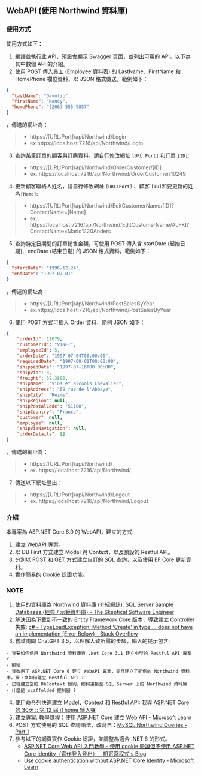 ## WebAPI (使用 Northwind 資料庫)

### 使用方式

使用方式如下：
1. 編譯並執行此 API，預設會顯示 Swagger 頁面，並列出可用的 API。以下為其中數個 API 的介紹。
2. 使用 POST 傳入員工 (Employee 資料表) 的 LastName、FirstName 和 HomePhone 欄位資料，以 JSON 格式傳送，範例如下：
``` json
{
  "lastName": "Davolio",
  "firstName": "Nancy",
  "homePhone": "(206) 555-9857"
}
```
，傳送的網址為：
> - https://[URL:Port]/api/Northwind/Login
> - ex.https://localhost:7216/api/Northwind/Login
3. 查詢某筆訂單的顧客與訂購資料，請自行修改網址 `[URL:Port]` 和訂單 `[ID]`:
> - https://[URL:Port]/api/Northwind/OrderCustomer/[ID]
> - ex. https://localhost:7216/api/Northwind/OrderCustomer/10249
4. 更新顧客聯絡人姓名，請自行修改網址 `[URL:Port]` 、顧客 `[ID]`和要更新的姓名`[Name]`:
> - https://[URL:Port]/api/Northwind/EditCustomerName/[ID]?ContactName=[Name]
> - ex. https://localhost:7216/api/Northwind/EditCustomerName/ALFKI?ContactName=Mario%20Anders
5. 查詢特定日期間的訂單銷售金額，可使用 POST 傳入含 startDate (起始日期)、endDate (結束日期) 的 JSON 格式資料，範例如下：
``` json
{
  "startDate": "1996-12-24",
  "endDate": "1997-07-01"
}
```
，傳送的網址為：
> - https://[URL:Port]/api/Northwind/PostSalesByYear
> - ex.https://localhost:7216/api/Northwind/PostSalesByYear
6. 使用 POST 方式可插入 Order 資料，範例 JSON 如下：
``` json
{
    "orderId": 11079,
    "customerId": "VINET",
    "employeeId": 5,
    "orderDate": "1997-07-04T00:00:00",
    "requiredDate": "1997-08-01T00:00:00",
    "shippedDate": "1997-07-16T00:00:00",
    "shipVia": 3,
    "freight": 32.3800,
    "shipName": "Vins et alcools Chevalier",
    "shipAddress": "59 rue de l'Abbaye",
    "shipCity": "Reims",
    "shipRegion": null,
    "shipPostalCode": "51100",
    "shipCountry": "France",
    "customer": null,
    "employee": null,
    "shipViaNavigation": null,
    "orderDetails": []
}
```
，傳送的網址為：
> - https://[URL:Port]/api/Northwind/
> - ex. https://localhost:7216/api/Northwind/
7. 傳送以下網址登出：
> - https://[URL:Port]/api/Northwind/Logout
> - ex. https://localhost:7216/api/Northwind/Logout


### 介紹

本專案為 ASP.NET Core 6.0 的 WebAPI，建立的方式:

1. 建立 WebAPI 專案。
2. 以 DB First 方式建立 Model 與 Context，以及預設的 Restful API。 
3. 分別以 POST 和 GET 方式建立自訂的 SQL 查詢，以及使用 EF Core 更新資料。
4. 實作簡易的 Cookie 認證功能。

### NOTE

1. 使用的資料庫為 Northwind 資料庫 (介紹網誌): [SQL Server Sample Databases (經典 / 示範資料庫) - The Skeptical Software Engineer](https://sdwh.dev/posts/2021/12/SQL-Server-Sample-Databases/)
2. 解決因為下載到不一致的 Entity Framework Core 版本，導致建立 Controller 失敗: [c# - TypeLoadException: Method 'Create' in type ... does not have an implementation (Error Below) - Stack Overflow](https://stackoverflow.com/questions/65778821/)
3. 嘗試詢問 ChatGPT 3.5，以理解大致所需的步驟，輸入的提示包含:
```
- 我要如何使用 Northwind 資料庫與 .Net Core 3.1 建立小型的 Restful API 專案 ?
- 繼續
- 我改用了 ASP.NET Core 6 建立 WebAPI 專案，並且建立了範例的 Northwind 資料庫，接下來如何建立 Restful API ?
- 已經建立空的 DbContext 類別，如何連接至 SQL Server 上的 Northwind 資料庫
- 什麼是 scaffolded 控制器 ?
```
4. 使用命令列快速建立 Model、Context 和 Restful API: [我與 ASP.NET Core 的 30天 :: 第 12 屆 iThome 鐵人賽](https://ithelp.ithome.com.tw/users/20129389/ironman/3185)
5. 建立專案: [教學課程：使用 ASP.NET Core 建立 Web API - Microsoft Learn](https://learn.microsoft.com/zh-tw/aspnet/core/tutorials/first-web-api?view=aspnetcore-6.0&tabs=visual-studio)
6. POST 方式使用的 SQL 查詢語法，改寫自：[MySQL Northwind Queries - Part 1](https://www.geeksengine.com/database/problem-solving/northwind-queries-part-1.php)
7. 參考以下的網頁實作 Cookie 認證，並調整為適合 .NET 6 的形式。
    - [ASP.NET Core Web API 入門教學 - 使用 cookie 驗證但不使用 ASP.NET Core Identity（實作登入登出） - 凱哥寫程式's Blog](https://blog.talllkai.com/ASPNETCore/2021/08/22/CookieAuthentication)
    - [Use cookie authentication without ASP.NET Core Identity - Microsoft Learn](https://learn.microsoft.com/en-us/aspnet/core/security/authentication/cookie?view=aspnetcore-6.0)
